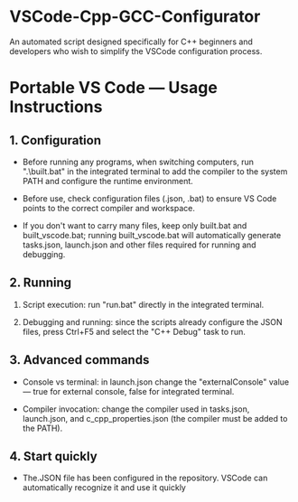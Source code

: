# VSCode-Cpp-GCC-Configurator

An automated script designed specifically for C++ beginners and developers who wish to simplify the VSCode configuration process.

# Portable VS Code — Usage Instructions

## 1. Configuration

- Before running any programs, when switching computers, run ".\built.bat" in the integrated terminal to add the compiler to the system PATH and configure the runtime environment.

- Before use, check configuration files (.json, .bat) to ensure VS Code points to the correct compiler and workspace.

- If you don't want to carry many files, keep only built.bat and built_vscode.bat; running built_vscode.bat will automatically generate tasks.json, launch.json and other files required for running and debugging.

## 2. Running

1. Script execution: run "run.bat" directly in the integrated terminal.

2. Debugging and running: since the scripts already configure the JSON files, press Ctrl+F5 and select the "C++ Debug" task to run.

## 3. Advanced commands

- Console vs terminal: in launch.json change the "externalConsole" value — true for external console, false for integrated terminal.

- Compiler invocation: change the compiler used in tasks.json, launch.json, and c_cpp_properties.json (the compiler must be added to the PATH).

## 4. Start quickly

- The.JSON file has been configured in the repository. VSCode can automatically recognize it and use it quickly